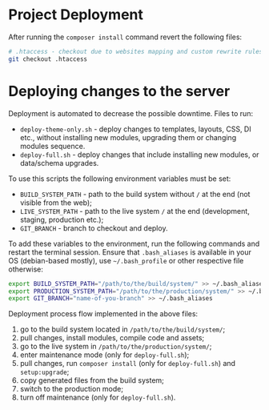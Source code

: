 # Project Deployment #

After running the `composer install` command revert the following files:

```bash
# .htaccess - checkout due to websites mapping and custom rewrite rules
git checkout .htaccess
```

# Deploying changes to the server #

Deployment is automated to decrease the possible downtime. Files to run:
- `deploy-theme-only.sh` - deploy changes to templates, layouts, CSS, DI etc., without installing new modules, upgrading them or changing modules sequence.
- `deploy-full.sh` - deploy changes that include installing new modules, or data/schema upgrades.
  

To use this scripts the following environment variables must be set:
- `BUILD_SYSTEM_PATH` - path to the build system without `/` at the end (not visible from the web);
- `LIVE_SYSTEM_PATH` - path to the live system `/` at the end (development, staging, production etc.);
- `GIT_BRANCH` - branch to checkout and deploy.
  

To add these variables to the environment, run the following commands and restart the terminal session. Ensure that
`.bash_aliases` is available in your OS (debian-based mostly), use `~/.bash_profile` or other respective file otherwise:

```bash
export BUILD_SYSTEM_PATH="/path/to/the/build/system/" >> ~/.bash_aliases
export PRODUCTION_SYSTEM_PATH="/path/to/the/production/system/" >> ~/.bash_aliases
export GIT_BRANCH="name-of-you-branch" >> ~/.bash_aliases
```

Deployment process flow implemented in the above files:

1) go to the build system located in `/path/to/the/build/system/`;
2) pull changes, install modules, compile code and assets;
3) go to the live system in `/path/to/the/production/system/`;
4) enter maintenance mode (only for `deploy-full.sh`);
5) pull changes, run `composer install` (only for `deploy-full.sh`) and `setup:upgrade`;
6) copy generated files from the build system;
7) switch to the production mode;
8) turn off maintenance (only for `deploy-full.sh`).

